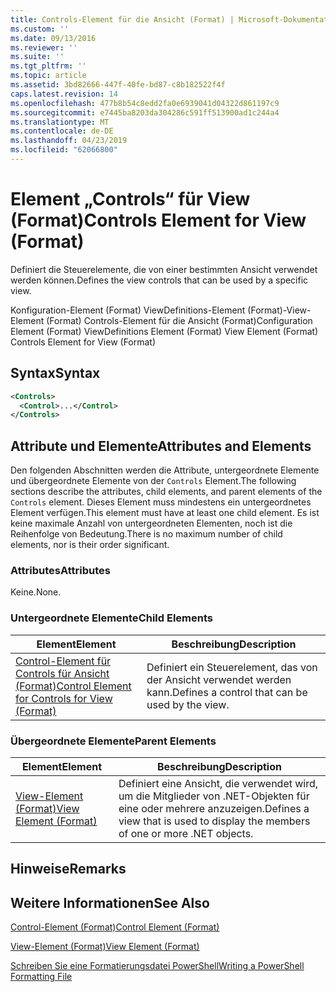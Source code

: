 ```yaml
---
title: Controls-Element für die Ansicht (Format) | Microsoft-Dokumentation
ms.custom: ''
ms.date: 09/13/2016
ms.reviewer: ''
ms.suite: ''
ms.tgt_pltfrm: ''
ms.topic: article
ms.assetid: 3bd82666-447f-40fe-bd87-c8b182522f4f
caps.latest.revision: 14
ms.openlocfilehash: 477b8b54c8edd2fa0e6939041d04322d861197c9
ms.sourcegitcommit: e7445ba8203da304286c591ff513900ad1c244a4
ms.translationtype: MT
ms.contentlocale: de-DE
ms.lasthandoff: 04/23/2019
ms.locfileid: "62066800"
---
```

# <a name="controls-element-for-view-format"></a><span data-ttu-id="89ced-102">Element „Controls“ für View (Format)</span><span class="sxs-lookup"><span data-stu-id="89ced-102">Controls Element for View (Format)</span></span>

<span data-ttu-id="89ced-103">Definiert die Steuerelemente, die von einer bestimmten Ansicht verwendet werden können.</span><span class="sxs-lookup"><span data-stu-id="89ced-103">Defines the view controls that can be used by a specific view.</span></span>

<span data-ttu-id="89ced-104">Konfiguration-Element (Format) ViewDefinitions-Element (Format)-View-Element (Format) Controls-Element für die Ansicht (Format)</span><span class="sxs-lookup"><span data-stu-id="89ced-104">Configuration Element (Format) ViewDefinitions Element (Format) View Element (Format) Controls Element for View (Format)</span></span>

## <a name="syntax"></a><span data-ttu-id="89ced-105">Syntax</span><span class="sxs-lookup"><span data-stu-id="89ced-105">Syntax</span></span>

```xml
<Controls>
  <Control>...</Control>
</Controls>
```

## <a name="attributes-and-elements"></a><span data-ttu-id="89ced-106">Attribute und Elemente</span><span class="sxs-lookup"><span data-stu-id="89ced-106">Attributes and Elements</span></span>

<span data-ttu-id="89ced-107">Den folgenden Abschnitten werden die Attribute, untergeordnete Elemente und übergeordnete Elemente von der `Controls` Element.</span><span class="sxs-lookup"><span data-stu-id="89ced-107">The following sections describe the attributes, child elements, and parent elements of the `Controls` element.</span></span> <span data-ttu-id="89ced-108">Dieses Element muss mindestens ein untergeordnetes Element verfügen.</span><span class="sxs-lookup"><span data-stu-id="89ced-108">This element must have at least one child element.</span></span> <span data-ttu-id="89ced-109">Es ist keine maximale Anzahl von untergeordneten Elementen, noch ist die Reihenfolge von Bedeutung.</span><span class="sxs-lookup"><span data-stu-id="89ced-109">There is no maximum number of child elements, nor is their order significant.</span></span>

### <a name="attributes"></a><span data-ttu-id="89ced-110">Attributes</span><span class="sxs-lookup"><span data-stu-id="89ced-110">Attributes</span></span>

<span data-ttu-id="89ced-111">Keine.</span><span class="sxs-lookup"><span data-stu-id="89ced-111">None.</span></span>

### <a name="child-elements"></a><span data-ttu-id="89ced-112">Untergeordnete Elemente</span><span class="sxs-lookup"><span data-stu-id="89ced-112">Child Elements</span></span>

|<span data-ttu-id="89ced-113">Element</span><span class="sxs-lookup"><span data-stu-id="89ced-113">Element</span></span>|<span data-ttu-id="89ced-114">Beschreibung</span><span class="sxs-lookup"><span data-stu-id="89ced-114">Description</span></span>|
|-------------|-----------------|
|[<span data-ttu-id="89ced-115">Control-Element für Controls für Ansicht (Format)</span><span class="sxs-lookup"><span data-stu-id="89ced-115">Control Element for Controls for View (Format)</span></span>](./control-element-for-controls-for-view-format.md)|<span data-ttu-id="89ced-116">Definiert ein Steuerelement, das von der Ansicht verwendet werden kann.</span><span class="sxs-lookup"><span data-stu-id="89ced-116">Defines a control that can be used by the view.</span></span>|

### <a name="parent-elements"></a><span data-ttu-id="89ced-117">Übergeordnete Elemente</span><span class="sxs-lookup"><span data-stu-id="89ced-117">Parent Elements</span></span>

|<span data-ttu-id="89ced-118">Element</span><span class="sxs-lookup"><span data-stu-id="89ced-118">Element</span></span>|<span data-ttu-id="89ced-119">Beschreibung</span><span class="sxs-lookup"><span data-stu-id="89ced-119">Description</span></span>|
|-------------|-----------------|
|[<span data-ttu-id="89ced-120">View-Element (Format)</span><span class="sxs-lookup"><span data-stu-id="89ced-120">View Element (Format)</span></span>](./view-element-format.md)|<span data-ttu-id="89ced-121">Definiert eine Ansicht, die verwendet wird, um die Mitglieder von .NET-Objekten für eine oder mehrere anzuzeigen.</span><span class="sxs-lookup"><span data-stu-id="89ced-121">Defines a view that is used to display the members of one or more .NET objects.</span></span>|

## <a name="remarks"></a><span data-ttu-id="89ced-122">Hinweise</span><span class="sxs-lookup"><span data-stu-id="89ced-122">Remarks</span></span>

## <a name="see-also"></a><span data-ttu-id="89ced-123">Weitere Informationen</span><span class="sxs-lookup"><span data-stu-id="89ced-123">See Also</span></span>

[<span data-ttu-id="89ced-124">Control-Element (Format)</span><span class="sxs-lookup"><span data-stu-id="89ced-124">Control Element (Format)</span></span>](./control-element-for-controls-for-view-format.md)

[<span data-ttu-id="89ced-125">View-Element (Format)</span><span class="sxs-lookup"><span data-stu-id="89ced-125">View Element (Format)</span></span>](./view-element-format.md)

[<span data-ttu-id="89ced-126">Schreiben Sie eine Formatierungsdatei PowerShell</span><span class="sxs-lookup"><span data-stu-id="89ced-126">Writing a PowerShell Formatting File</span></span>](./writing-a-powershell-formatting-file.md)
